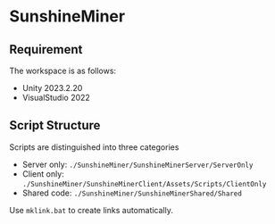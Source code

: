 # SunshineMiner

## Requirement
The workspace is as follows:
 - Unity 2023.2.20
 - VisualStudio 2022

## Script Structure
Scripts are distinguished into three categories
 - Server only: ```./SunshineMiner/SunshineMinerServer/ServerOnly```
 - Client only: ```./SunshineMiner/SunshineMinerClient/Assets/Scripts/ClientOnly```
 - Shared code: ```./SunshineMiner/SunshineMinerShared/Shared```

Use ```mklink.bat``` to create links automatically.